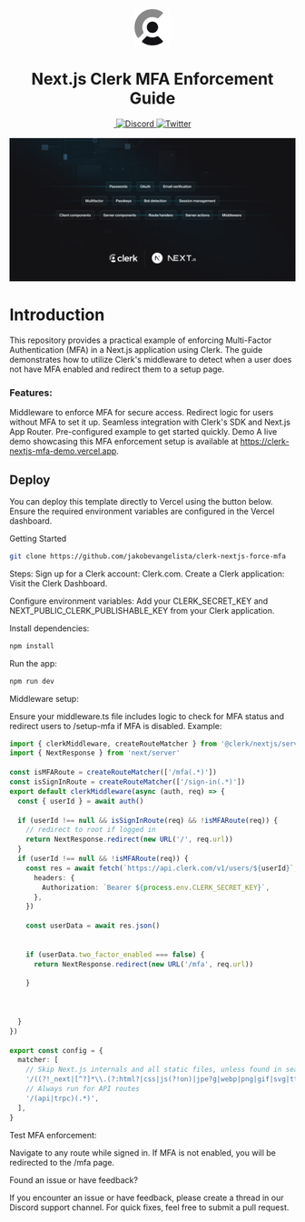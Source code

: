 <p align="center"> <a href="https://go.clerk.com/e3UDpP4" target="_blank" rel="noopener noreferrer"> <picture> <source media="(prefers-color-scheme: dark)" srcset="./public/light-logo.png"> <img src="./public/dark-logo.png" height="64"> </picture> </a> <br /> </p> <div align="center"> <h1> Next.js Clerk MFA Enforcement Guide </h1> <a href="https://www.npmjs.com/package/@clerk/clerk-js"> <img alt="" src="https://img.shields.io/npm/dm/@clerk/clerk-js" /> </a> <a href="https://discord.com/invite/b5rXHjAg7A"> <img alt="Discord" src="https://img.shields.io/discord/856971667393609759?color=7389D8&label&logo=discord&logoColor=ffffff" /> </a> <a href="https://twitter.com/clerkdev"> <img alt="Twitter" src="https://img.shields.io/twitter/url.svg?label=%40clerkdev&style=social&url=https%3A%2F%2Ftwitter.com%2Fclerkdev" /> </a> <br /> <br /> <img alt="Clerk MFA Hero Image" src="public/og.png"> </div>

# Introduction

This repository provides a practical example of enforcing Multi-Factor Authentication (MFA) in a Next.js application using Clerk. The guide demonstrates how to utilize Clerk's middleware to detect when a user does not have MFA enabled and redirect them to a setup page.

### Features:
Middleware to enforce MFA for secure access.
Redirect logic for users without MFA to set it up.
Seamless integration with Clerk's SDK and Next.js App Router.
Pre-configured example to get started quickly.
Demo
A live demo showcasing this MFA enforcement setup is available at https://clerk-nextjs-mfa-demo.vercel.app.

## Deploy
You can deploy this template directly to Vercel using the button below. Ensure the required environment variables are configured in the Vercel dashboard.



Getting Started
```bash
git clone https://github.com/jakobevangelista/clerk-nextjs-force-mfa
```
Steps:
Sign up for a Clerk account: Clerk.com.
Create a Clerk application: Visit the Clerk Dashboard.

Configure environment variables: Add your CLERK_SECRET_KEY and NEXT_PUBLIC_CLERK_PUBLISHABLE_KEY from your Clerk application.

Install dependencies:

```bash
npm install
```
Run the app:

```bash
npm run dev
```
Middleware setup:

Ensure your middleware.ts file includes logic to check for MFA status and redirect users to /setup-mfa if MFA is disabled.
Example:

```typescript
import { clerkMiddleware, createRouteMatcher } from '@clerk/nextjs/server'
import { NextResponse } from 'next/server'

const isMFARoute = createRouteMatcher(['/mfa(.*)'])
const isSignInRoute = createRouteMatcher(['/sign-in(.*)'])
export default clerkMiddleware(async (auth, req) => {
  const { userId } = await auth()

  if (userId !== null && isSignInRoute(req) && !isMFARoute(req)) {
    // redirect to root if logged in
    return NextResponse.redirect(new URL('/', req.url))
  }
  if (userId !== null && !isMFARoute(req)) {
    const res = await fetch(`https://api.clerk.com/v1/users/${userId}`, {
      headers: {
        Authorization: `Bearer ${process.env.CLERK_SECRET_KEY}`,
      },
    })

    const userData = await res.json()


    if (userData.two_factor_enabled === false) {
      return NextResponse.redirect(new URL('/mfa', req.url))

    }



  }
})

export const config = {
  matcher: [
    // Skip Next.js internals and all static files, unless found in search params
    '/((?!_next|[^?]*\\.(?:html?|css|js(?!on)|jpe?g|webp|png|gif|svg|ttf|woff2?|ico|csv|docx?|xlsx?|zip|webmanifest)).*)',
    // Always run for API routes
    '/(api|trpc)(.*)',
  ],
}

```
Test MFA enforcement:

Navigate to any route while signed in. If MFA is not enabled, you will be redirected to the /mfa page.

Found an issue or have feedback?

If you encounter an issue or have feedback, please create a thread in our Discord support channel. For quick fixes, feel free to submit a pull request.
